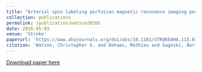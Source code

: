 ```yaml
---
title: "Arterial spin labeling perfusion magnetic resonance imaging performed in acute perinatal stroke reveals hyperperfusion associated with ischemic injury"
collection: publications
permalink: /publication/watson2016b
date: 2016-05-03
venue: 'Stroke'
paperurl: 'https://www.ahajournals.org/doi/abs/10.1161/STROKEAHA.115.011936'
citation: 'Watson, Christopher G. and Dehaes, Mathieu and Gagoski, Borjan A. and Grant, P. Ellen and Rivkin, Michael J. (2016). <u>Arterial spin labeling perfusion magnetic resonance imaging performed in acute perinatal stroke reveals hyperperfusion associated with ischemic injury</u>. <i>Stroke</i>. 47(6):1514-1519.'
---
```


<a href='https://www.ahajournals.org/doi/abs/10.1161/STROKEAHA.115.011936'>Download paper here</a>
